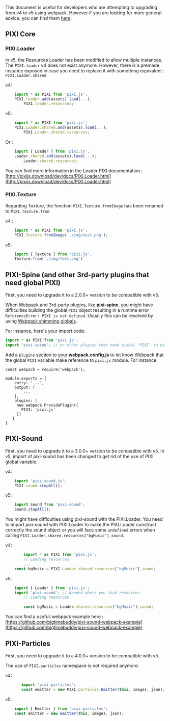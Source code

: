 This document is useful for developers who are attempting to upgrading from v4 to v5 using webpack. 
However if you are looking for more general advice, you can find them [here](https://github.com/pixijs/pixi.js/wiki/v5-Migration-Guide): 

## PIXI Core

### PIXI.Loader

In v5, the Resources Loader has been modified to allow multiple instances. The `PIXI.loader` v4 does not exist anymore. However, there is a premade instance exposed in case you need to replace it with something equivalent : 
`PIXI.Loader.shared`

v4: 
```js
	import * as PIXI from 'pixi.js';
	PIXI.loader.add(assets).load(...);
        PIXI.loader.resources;
```	
v5:
```js
	import * as PIXI from 'pixi.js';
	PIXI.Loader.shared.add(assets).load(...);
        PIXI.Loader.shared.resources;
```
Or :  
```js
	import { Loader } from 'pixi.js';
	Loader.shared.add(assets).load(...);
        Loader.shared.resources;
```	

You can find more information in the Loader PIXI documentation : [http://pixijs.download/dev/docs/PIXI.Loader.html](http://pixijs.download/dev/docs/PIXI.Loader.html)

### PIXI.Texture

Regarding Texture, the function `PIXI.Texture.fromImage` has been renamed to `PIXI.Texture.from`

v4 : 
```js
	import * as PIXI from 'pixi.js';
	PIXI.Texture.fromImage('./img/test.png');
```	
v5:
```js
	import { Texture } from 'pixi.js';
	Texture.from('./img/test.png')
```

## PIXI-Spine (and other 3rd-party plugins that need global PIXI)

First, you need to upgrade it to a 2.0.0+ version to be compatible with v5.

When [Webpack](https://webpack.js.org/) and 3rd-party plugins, like **pixi-spine**, you might have difficulties building the global `PIXI` object resulting in a runtime error `ReferenceError: PIXI is not defined`. Usually this can be resolved by using [Webpack shimming globals](https://webpack.js.org/guides/shimming/#shimming-globals).

For instance, here's your import code:
 
```js
import * as PIXI from 'pixi.js';
import 'pixi-spine'; // or other plugins that need global 'PIXI' to be defined first
```

Add a `plugins` section to your **webpack.config.js** to let know Webpack that the global `PIXI` variable make reference to `pixi.js` module. For instance:

```
const webpack = require('webpack');

module.exports = {
    entry: '...',
    output: {
        ...
    },
    plugins: [
     new webpack.ProvidePlugin({
       PIXI: 'pixi.js'
     })
   ]
}
```

## PIXI-Sound

First, you need to upgrade it to a 3.0.0+ version to be compatible with v5.
In v5, import of pixi-sound has been changed to get rid of the use of PIXI global variable.

v4: 
```js
	import 'pixi-sound.js';
	PIXI.sound.stopAll();
```
v5:
```js
	import Sound from 'pixi-sound';
	Sound.stopAll();
```

You might have difficulties using pixi-sound with the PIXI.Loader. You need to import pixi-sound with PIXI.Loader to make the PIXI.Loader construct correctly the sound object or you will face some `undefined` errors when calling `PIXI.Loader.shared.resources["bgMusic"].sound`.

v4: 
```js
        import * as PIXI from 'pixi.js';
        // Loading resources
        ...
	const bgMusic = PIXI.Loader.shared.resources["bgMusic"].sound;
```
v5:
```js
	import { Loader } from 'pixi.js';
	import 'pixi-sound'; // Needed where you load resources
        // Loading resources
        ...
        const bgMusic = Loader.shared.resources["bgMusic"].sound;
```

You can find a usefull webpack example here : [https://github.com/bigtimebuddy/pixi-sound-webpack-example](https://github.com/bigtimebuddy/pixi-sound-webpack-example)

## PIXI-Particles

First, you need to upgrade it to a 4.0.0+ version to be compatible with v5.

The use of `PIXI.particles` namespace is not required anymore.

v4: 
```js
       import 'pixi-particles';	
       const emitter = new PIXI.particles.Emitter(this, images, json);
```
v5:
```js
	import { Emitter } from 'pixi-particles';
	const emitter = new Emitter(this, images, json);
```